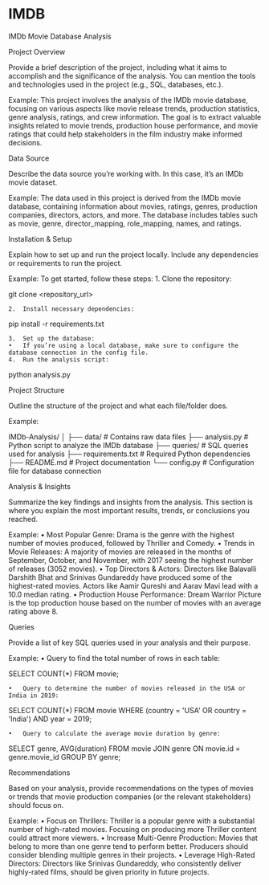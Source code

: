 # IMDB

IMDb Movie Database Analysis

Project Overview

Provide a brief description of the project, including what it aims to accomplish and the significance of the analysis. You can mention the tools and technologies used in the project (e.g., SQL, databases, etc.).

Example:
This project involves the analysis of the IMDb movie database, focusing on various aspects like movie release trends, production statistics, genre analysis, ratings, and crew information. The goal is to extract valuable insights related to movie trends, production house performance, and movie ratings that could help stakeholders in the film industry make informed decisions.

Data Source

Describe the data source you’re working with. In this case, it’s an IMDb movie dataset.

Example:
The data used in this project is derived from the IMDb movie database, containing information about movies, ratings, genres, production companies, directors, actors, and more. The database includes tables such as movie, genre, director_mapping, role_mapping, names, and ratings.

Installation & Setup

Explain how to set up and run the project locally. Include any dependencies or requirements to run the project.

Example:
To get started, follow these steps:
	1.	Clone the repository:

git clone <repository_url>


	2.	Install necessary dependencies:

pip install -r requirements.txt


	3.	Set up the database:
	•	If you’re using a local database, make sure to configure the database connection in the config file.
	4.	Run the analysis script:

python analysis.py



Project Structure

Outline the structure of the project and what each file/folder does.

Example:

IMDb-Analysis/
│
├── data/                  # Contains raw data files
├── analysis.py            # Python script to analyze the IMDb database
├── queries/               # SQL queries used for analysis
├── requirements.txt       # Required Python dependencies
├── README.md              # Project documentation
└── config.py              # Configuration file for database connection

Analysis & Insights

Summarize the key findings and insights from the analysis. This section is where you explain the most important results, trends, or conclusions you reached.

Example:
	•	Most Popular Genre: Drama is the genre with the highest number of movies produced, followed by Thriller and Comedy.
	•	Trends in Movie Releases: A majority of movies are released in the months of September, October, and November, with 2017 seeing the highest number of releases (3052 movies).
	•	Top Directors & Actors: Directors like Balavalli Darshith Bhat and Srinivas Gundareddy have produced some of the highest-rated movies. Actors like Aamir Qureshi and Aarav Mavi lead with a 10.0 median rating.
	•	Production House Performance: Dream Warrior Picture is the top production house based on the number of movies with an average rating above 8.

Queries

Provide a list of key SQL queries used in your analysis and their purpose.

Example:
	•	Query to find the total number of rows in each table:

SELECT COUNT(*) FROM movie;


	•	Query to determine the number of movies released in the USA or India in 2019:

SELECT COUNT(*) FROM movie WHERE (country = 'USA' OR country = 'India') AND year = 2019;


	•	Query to calculate the average movie duration by genre:

SELECT genre, AVG(duration) FROM movie JOIN genre ON movie.id = genre.movie_id GROUP BY genre;



Recommendations

Based on your analysis, provide recommendations on the types of movies or trends that movie production companies (or the relevant stakeholders) should focus on.

Example:
	•	Focus on Thrillers: Thriller is a popular genre with a substantial number of high-rated movies. Focusing on producing more Thriller content could attract more viewers.
	•	Increase Multi-Genre Production: Movies that belong to more than one genre tend to perform better. Producers should consider blending multiple genres in their projects.
	•	Leverage High-Rated Directors: Directors like Srinivas Gundareddy, who consistently deliver highly-rated films, should be given priority in future projects.
